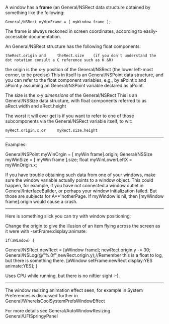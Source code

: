 A window has a **frame** (an General/NSRect data structure obtained by something like the following:

    General/NSRect myWinFrame = [ myWindow frame ];

The frame is always reckoned in screen coordinates, according to easily-accessible documentation.

An General/NSRect structure has the following     float components:

    theRect.origin and     theRect.size    (if you don't understand the dot notation consult a C reference such as K &R)

the     origin is the x-y position of the General/NSRect (the lower left-most corner, to be precise)
This in itself is an General/NSPoint data structure, and you can refer to the     float component variables, e.g., by     aPoint.x and     aPoint.y
assuming an General/NSPoint variable declared as     aPoint.

The     size is the x-y *dimensions* of the General/NSRect
This is an General/NSSize data structure, with     float components referred to as     aRect.width and     aRect.height

The worst it will ever get is if you want to refer to one of those subcomponents via the General/NSRect variable itself, to wit:

    myRect.origin.x or     myRect.size.height

----

Examples:
    
General/NSPoint myWinOrgin = [ myWin frame].origin;
General/NSSize myWinSize = [ myWin frame ].size;
float myWinLowerLeftX = myWinOrigin.x;


If you have trouble obtaining such data from one of your windows, make sure the window variable actually points to a window object.
This could happen, for example, if you have not connected a window outlet in General/InterfaceBuilder, or perhaps your window initialization
failed. But those are subjects for A**'notherPage.
If myWindow is nil, then [myWindow frame].origin would cause a crash.

----

Here is something slick you can try with window positioning:

Change the origin to give the illusion of an item flying across the screen as it were with -setFrame:display:animate: 

    if(aWindow) {
General/NSRect newRect = [aWindow frame];
newRect.origin.y -= 30;
General/NSLog(@"%.0f",newRect.origin.y);//Remember this is a float to log, but there is something there.
[aWindow setFrame:newRect display:YES animate:YES];
}

Uses CPU while running, but there is no niftier sight :-).

----

The window resizing animation effect seen, for example in System Preferences is discussed further in General/WhereIsCoolSystemPrefsWindowEffect

For more details see General/AutoWindowResizing General/UFISpringyPanel